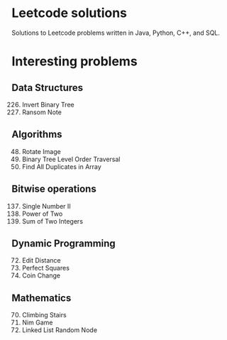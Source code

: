 # Leetcode solutions
Solutions to Leetcode problems written in Java, Python, C++, and SQL.

# Interesting problems

## Data Structures
226. Invert Binary Tree
383. Ransom Note

## Algorithms
48. Rotate Image
102. Binary Tree Level Order Traversal
442. Find All Duplicates in Array

## Bitwise operations
137. Single Number II
231. Power of Two
371. Sum of Two Integers

## Dynamic Programming
72. Edit Distance
279. Perfect Squares
332. Coin Change

## Mathematics
70. Climbing Stairs
292. Nim Game
382. Linked List Random Node
